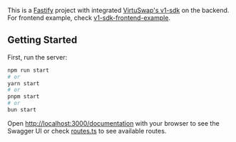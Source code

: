 This is a [Fastify](https://fastify.dev/) project with integrated [VirtuSwap's v1-sdk](https://github.com/Virtuswap/v1-sdk) on the backend.
For frontend example, check [v1-sdk-frontend-example](https://github.com/Virtuswap/v1-sdk-frontend-example).

## Getting Started

First, run the server:

```bash
npm run start
# or
yarn start
# or
pnpm start
# or
bun start
```

Open [http://localhost:3000/documentation](http://localhost:3000/documentation) with your browser to see the Swagger UI
or check [routes.ts](./src/routes.ts) to see available routes.
